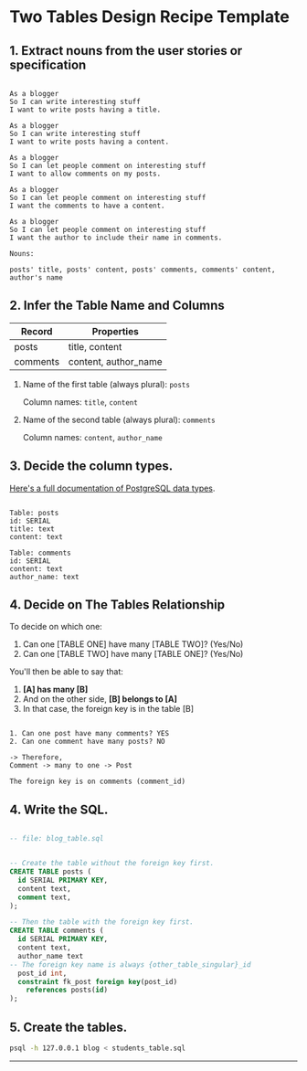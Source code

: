 # Two Tables Design Recipe Template



## 1. Extract nouns from the user stories or specification

```

As a blogger
So I can write interesting stuff
I want to write posts having a title.

As a blogger
So I can write interesting stuff
I want to write posts having a content.

As a blogger
So I can let people comment on interesting stuff
I want to allow comments on my posts.

As a blogger
So I can let people comment on interesting stuff
I want the comments to have a content.

As a blogger
So I can let people comment on interesting stuff
I want the author to include their name in comments.

```

```
Nouns:

posts' title, posts' content, posts' comments, comments' content, author's name
```

## 2. Infer the Table Name and Columns


| Record                | Properties           |
| --------------------- | -------------------- |
| posts                 | title, content
| comments              | content, author_name

1. Name of the first table (always plural): `posts` 

    Column names: `title`, `content`

2. Name of the second table (always plural): `comments` 

    Column names: `content`, `author_name`

## 3. Decide the column types.

[Here's a full documentation of PostgreSQL data types](https://www.postgresql.org/docs/current/datatype.html).


```

Table: posts
id: SERIAL
title: text
content: text

Table: comments
id: SERIAL
content: text
author_name: text
```

## 4. Decide on The Tables Relationship


To decide on which one:

1. Can one [TABLE ONE] have many [TABLE TWO]? (Yes/No)
2. Can one [TABLE TWO] have many [TABLE ONE]? (Yes/No)

You'll then be able to say that:

1. **[A] has many [B]**
2. And on the other side, **[B] belongs to [A]**
3. In that case, the foreign key is in the table [B]

```

1. Can one post have many comments? YES
2. Can one comment have many posts? NO

-> Therefore,
Comment -> many to one -> Post

The foreign key is on comments (comment_id)

```

## 4. Write the SQL.

```sql

-- file: blog_table.sql


-- Create the table without the foreign key first.
CREATE TABLE posts (
  id SERIAL PRIMARY KEY,
  content text,
  comment text,
);

-- Then the table with the foreign key first.
CREATE TABLE comments (
  id SERIAL PRIMARY KEY,
  content text,
  author_name text
-- The foreign key name is always {other_table_singular}_id
  post_id int,
  constraint fk_post foreign key(post_id)
    references posts(id)
);

```

## 5. Create the tables.

```bash
psql -h 127.0.0.1 blog < students_table.sql
```

<!-- BEGIN GENERATED SECTION DO NOT EDIT -->

---


<!-- END GENERATED SECTION DO NOT EDIT -->